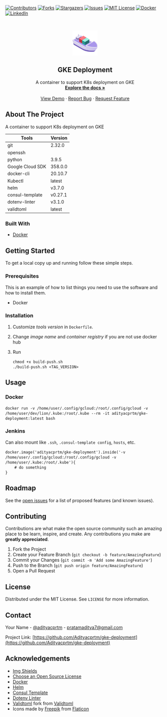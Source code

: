 [![Contributors][contributors-shield]][contributors-url]
[![Forks][forks-shield]][forks-url]
[![Stargazers][stars-shield]][stars-url]
[![Issues][issues-shield]][issues-url]
[![MIT License][license-shield]][license-url]
[![Docker](https://github.com/Adityacprtm/gke-deployment/actions/workflows/docker-publish.yml/badge.svg?branch=main)](https://github.com/Adityacprtm/gke-deployment/actions/workflows/docker-publish.yml)
[![LinkedIn][linkedin-shield]][linkedin-url]

<!-- PROJECT LOGO -->
<br />
<p align="center">
  <a href="https://github.com/Adityacprtm/gke-deployment">
    <img src="logo.png" alt="Logo" width="80" height="80">
  </a>

  <h2 align="center">GKE Deployment</h2>

  <p align="center">
    A container to support K8s deployment on GKE
    <br />
    <a href="https://github.com/Adityacprtm/gke-deployment"><strong>Explore the docs »</strong></a>
    <br />
    <br />
    <a href="https://github.com/Adityacprtm/gke-deployment">View Demo</a>
    ·
    <a href="https://github.com/Adityacprtm/gke-deployment/issues">Report Bug</a>
    ·
    <a href="https://github.com/Adityacprtm/gke-deployment/issues">Request Feature</a>
  </p>
</p>

<!-- ABOUT THE PROJECT -->
## About The Project

A container to support K8s deployment on GKE

| Tools            | Version |
| ---------------- | ------- |
| git              | 2.32.0  |
| openssh          |         |
| python           | 3.9.5   |
| Google Cloud SDK | 358.0.0 |
| docker-cli       | 20.10.7 |
| Kubectl          | latest  |
| helm             | v3.7.0  |
| consul-template  | v0.27.1 |
| dotenv-linter    | v3.1.0  |
| validtoml        | latest  |

### Built With

* [Docker](https://docker.com/)

<!-- GETTING STARTED -->
## Getting Started

To get a local copy up and running follow these simple steps.

### Prerequisites

This is an example of how to list things you need to use the software and how to install them.

* Docker

### Installation

1. Customize *tools version* in `Dockerfile`.

2. Change *image name* and *container registry* if you are not use docker hub

3. Run

    ```shell
    chmod +x build-push.sh
    ./build-push.sh <TAG_VERSION>
    ```

<!-- USAGE EXAMPLES -->
## Usage

### Docker

```shell
docker run -v /home/user/.config/gcloud:/root/.config/gcloud -v /home/user/dev/lion/.kube:/root/.kube --rm -it adityacprtm/gke-deployment:latest bash
```

### Jenkins

Can also mount like `.ssh`, `.consul-template config`, `hosts`, etc.

```shell
docker.image('adityacprtm/gke-deployment').inside('-v /home/user/.config/gcloud:/root/.config/gcloud -v /home/user/.kube:/root/.kube'){
    # do something
}
```

<!-- ROADMAP -->
## Roadmap

See the [open issues](https://github.com/Adityacprtm/gke-deployment/issues) for a list of proposed features (and known issues).

<!-- CONTRIBUTING -->
## Contributing

Contributions are what make the open source community such an amazing place to be learn, inspire, and create. Any contributions you make are **greatly appreciated**.

1. Fork the Project
2. Create your Feature Branch (`git checkout -b feature/AmazingFeature`)
3. Commit your Changes (`git commit -m 'Add some AmazingFeature'`)
4. Push to the Branch (`git push origin feature/AmazingFeature`)
5. Open a Pull Request

<!-- LICENSE -->
## License

Distributed under the MIT License. See `LICENSE` for more information.

<!-- CONTACT -->
## Contact

Your Name - [@adityacprtm](https://twitter.com/adityacprtm) - pratamaditya7@gmail.com

Project Link: [https://github.com/Adityacprtm/gke-deployment](https://github.com/Adityacprtm/gke-deployment)

<!-- ACKNOWLEDGEMENTS -->
## Acknowledgements

* [Img Shields](https://shields.io)
* [Choose an Open Source License](https://choosealicense.com)
* [Docker](https://docker.com/)
* [Helm](https://helm.sh/)
* [Consul Template](https://github.com/hashicorp/consul-template)
* [Dotenv Linter](https://github.com/dotenv-linter/dotenv-linter)
* [Validtoml](https://github.com/Adityacprtm/validtoml) fork from [Validtoml](https://github.com/martinlindhe/validtoml)
* Icons made by [Freepik](href="https://www.freepik.com) from [Flaticon](https://www.flaticon.com/)

<!-- MARKDOWN LINKS & IMAGES -->
<!-- https://www.markdownguide.org/basic-syntax/#reference-style-links -->
[contributors-shield]: https://img.shields.io/github/contributors/adityacprtm/gke-deployment
[contributors-url]: https://github.com/Adityacprtm/gke-deployment/graphs/contributors
[forks-shield]: https://img.shields.io/github/forks/adityacprtm/gke-deployment
[forks-url]: https://github.com/Adityacprtm/gke-deployment/network/members
[stars-shield]: https://img.shields.io/github/stars/adityacprtm/gke-deployment
[stars-url]: https://github.com/Adityacprtm/gke-deployment/stargazers
[issues-shield]: https://img.shields.io/github/issues/Adityacprtm/gke-deployment
[issues-url]: https://github.com/Adityacprtm/gke-deployment/issues
[license-shield]: https://img.shields.io/github/license/Adityacprtm/gke-deployment
[license-url]: https://github.com/Adityacprtm/gke-deployment/blob/develop/LICENSE
[linkedin-shield]: https://img.shields.io/badge/-LinkedIn-black?logo=linkedin&colorB=555
[linkedin-url]: https://linkedin.com/in/adityacprtm